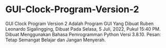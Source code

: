 # GUI-Clock-Program-Version-2
GUI Clock Program Version 2 Adalah Program GUI Yang Dibuat Ruben Leonardo Sigalingging, Dibuat Pada Selasa, 5 Juli, 2022, Pukul 15:40 PM. Dibuat Menggunakan Bahasa Pemrogramman Python Versi 3.8.10. Pesan: Tetap Semangat Belajar dan Jangan Menyerah.
